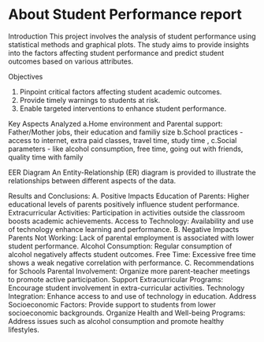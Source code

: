 # About Student Performance report


Introduction
This project involves the analysis of student performance using statistical methods and graphical plots. The study aims to provide insights into the factors affecting student performance and predict student outcomes based on various attributes.


Objectives
1. Pinpoint critical factors affecting student academic outcomes.
2. Provide timely warnings to students at risk.
3. Enable targeted interventions to enhance student performance.


Key Aspects Analyzed
a.Home environment and Parental support: Father/Mother jobs, their education and familiy size
b.School practices - access to internet, extra paid classes, travel time, study time , 
c.Social parameters - like alcohol consumption, free time, going out with friends, quality time with family


EER Diagram
An Entity-Relationship (ER) diagram is provided to illustrate the relationships between different aspects of the data.

Results and Conclusions: 
A. Positive Impacts
Education of Parents: Higher educational levels of parents positively influence student performance.
Extracurricular Activities: Participation in activities outside the classroom boosts academic achievements.
Access to Technology: Availability and use of technology enhance learning and performance.
B. Negative Impacts
Parents Not Working: Lack of parental employment is associated with lower student performance.
Alcohol Consumption: Regular consumption of alcohol negatively affects student outcomes.
Free Time: Excessive free time shows a weak negative correlation with performance.
C. Recommendations for Schools
Parental Involvement: Organize more parent-teacher meetings to promote active participation.
Support Extracurricular Programs: Encourage student involvement in extra-curricular activities.
Technology Integration: Enhance access to and use of technology in education.
Address Socioeconomic Factors: Provide support to students from lower socioeconomic backgrounds.
Organize Health and Well-being Programs: Address issues such as alcohol consumption and promote healthy lifestyles.